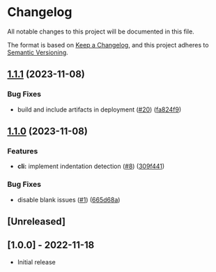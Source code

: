 # Changelog

All notable changes to this project will be documented in this file.

The format is based on [Keep a Changelog](https://keepachangelog.com/en/1.0.0/),
and this project adheres to [Semantic Versioning](https://semver.org/spec/v2.0.0.html).

## [1.1.1](https://github.com/kenyerman/i18lint/compare/v1.1.0...v1.1.1) (2023-11-08)


### Bug Fixes

* build and include artifacts in deployment ([#20](https://github.com/kenyerman/i18lint/issues/20)) ([fa824f9](https://github.com/kenyerman/i18lint/commit/fa824f9439c32fb005a7ecae21f849a53cdc22bb))

## [1.1.0](https://github.com/kenyerman/i18lint/compare/1.0.0...v1.1.0) (2023-11-08)


### Features

* **cli:** implement indentation detection ([#8](https://github.com/kenyerman/i18lint/issues/8)) ([309f441](https://github.com/kenyerman/i18lint/commit/309f4417bf7bdb525333608a95bc154c9937eab9))


### Bug Fixes

* disable blank issues ([#1](https://github.com/kenyerman/i18lint/issues/1)) ([665d68a](https://github.com/kenyerman/i18lint/commit/665d68a77da35a2a90beac3a14da7dada10e7b22))

## [Unreleased]

## [1.0.0] - 2022-11-18

- Initial release
